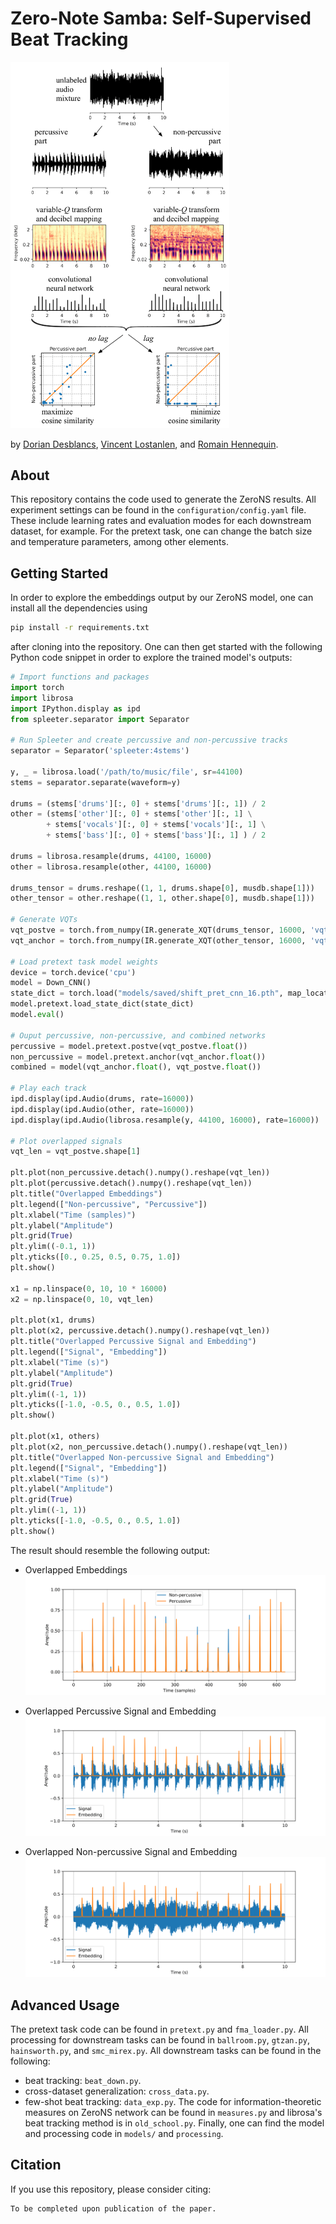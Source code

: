 # Zero-Note Samba: Self-Supervised Beat Tracking

<img src="https://github.com/deezer/zeroNoteSamba/blob/main/images/flowchart.png" width="350">

by [Dorian Desblancs](https://www.linkedin.com/in/dorian-desblancs), [Vincent Lostanlen](https://www.lostanlen.com/), and [Romain Hennequin](http://romain-hennequin.fr/En/index.html).

## About

This repository contains the code used to generate the ZeroNS results. All experiment settings can be found in the `configuration/config.yaml` file. These include learning rates and evaluation modes for each downstream dataset, for example. For the pretext task, one can change the batch size and temperature parameters, among other elements.

## Getting Started

In order to explore the embeddings output by our ZeroNS model, one can install all the dependencies using 
```bash
pip install -r requirements.txt
```

after cloning into the repository. One can then get started with the following Python code snippet in order to explore the trained model's outputs:

```python
# Import functions and packages
import torch
import librosa
import IPython.display as ipd
from spleeter.separator import Separator

# Run Spleeter and create percussive and non-percussive tracks
separator = Separator('spleeter:4stems')

y, _ = librosa.load('/path/to/music/file', sr=44100)
stems = separator.separate(waveform=y)

drums = (stems['drums'][:, 0] + stems['drums'][:, 1]) / 2
other = (stems['other'][:, 0] + stems['other'][:, 1] \
        + stems['vocals'][:, 0] + stems['vocals'][:, 1] \
        + stems['bass'][:, 0] + stems['bass'][:, 1] ) / 2

drums = librosa.resample(drums, 44100, 16000)
other = librosa.resample(other, 44100, 16000)

drums_tensor = drums.reshape((1, 1, drums.shape[0], musdb.shape[1]))
other_tensor = other.reshape((1, 1, other.shape[0], musdb.shape[1]))

# Generate VQTs
vqt_postve = torch.from_numpy(IR.generate_XQT(drums_tensor, 16000, 'vqt'))
vqt_anchor = torch.from_numpy(IR.generate_XQT(other_tensor, 16000, 'vqt'))

# Load pretext task model weights
device = torch.device('cpu')
model = Down_CNN()
state_dict = torch.load("models/saved/shift_pret_cnn_16.pth", map_location=device)
model.pretext.load_state_dict(state_dict)
model.eval()

# Ouput percussive, non-percussive, and combined networks
percussive = model.pretext.postve(vqt_postve.float())
non_percussive = model.pretext.anchor(vqt_anchor.float())
combined = model(vqt_anchor.float(), vqt_postve.float())

# Play each track
ipd.display(ipd.Audio(drums, rate=16000))
ipd.display(ipd.Audio(other, rate=16000))
ipd.display(ipd.Audio(librosa.resample(y, 44100, 16000), rate=16000))

# Plot overlapped signals
vqt_len = vqt_postve.shape[1]

plt.plot(non_percussive.detach().numpy().reshape(vqt_len))
plt.plot(percussive.detach().numpy().reshape(vqt_len))
plt.title("Overlapped Embeddings")
plt.legend(["Non-percussive", "Percussive"])
plt.xlabel("Time (samples)")
plt.ylabel("Amplitude")
plt.grid(True)
plt.ylim((-0.1, 1))
plt.yticks([0., 0.25, 0.5, 0.75, 1.0])
plt.show()

x1 = np.linspace(0, 10, 10 * 16000)
x2 = np.linspace(0, 10, vqt_len)

plt.plot(x1, drums)
plt.plot(x2, percussive.detach().numpy().reshape(vqt_len))
plt.title("Overlapped Percussive Signal and Embedding")
plt.legend(["Signal", "Embedding"])
plt.xlabel("Time (s)")
plt.ylabel("Amplitude")
plt.grid(True)
plt.ylim((-1, 1))
plt.yticks([-1.0, -0.5, 0., 0.5, 1.0])
plt.show()

plt.plot(x1, others)
plt.plot(x2, non_percussive.detach().numpy().reshape(vqt_len))
plt.title("Overlapped Non-percussive Signal and Embedding")
plt.legend(["Signal", "Embedding"])
plt.xlabel("Time (s)")
plt.ylabel("Amplitude")
plt.grid(True)
plt.ylim((-1, 1))
plt.yticks([-1.0, -0.5, 0., 0.5, 1.0])
plt.show()
```

The result should resemble the following output:

- Overlapped Embeddings
![overlapped](./images/overlapped.png)

- Overlapped Percussive Signal and Embedding
![p_emb_sig](./images/p_emb_sig.png)

- Overlapped Non-percussive Signal and Embedding
![np_emb_sig](./images/np_emb_sig.png)

## Advanced Usage

The pretext task code can be found in `pretext.py` and `fma_loader.py`. All processing for downstream tasks can be found in `ballroom.py`, `gtzan.py`, `hainsworth.py`, and `smc_mirex.py`. All downstream tasks can be found in the following:
- beat tracking: `beat_down.py`.
- cross-dataset generalization: `cross_data.py`.
- few-shot beat tracking: `data_exp.py`.
The code for information-theoretic measures on ZeroNS network can be found in `measures.py` and librosa's beat tracking method is in `old_school.py`. Finally, one can find the model and processing code in `models/` and `processing`.

## Citation

If you use this repository, please consider citing:

```
To be completed upon publication of the paper.
```
